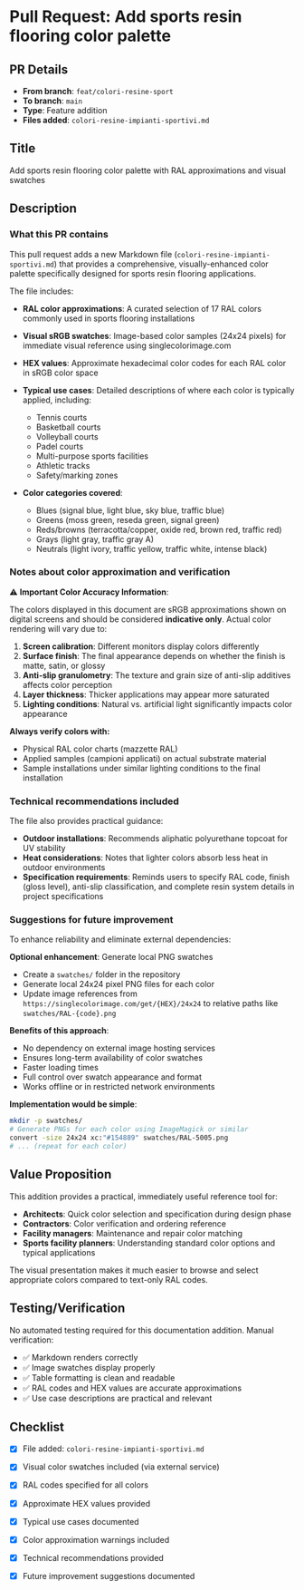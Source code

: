 # Pull Request: Add sports resin flooring color palette

## PR Details
- **From branch**: `feat/colori-resine-sport`
- **To branch**: `main`
- **Type**: Feature addition
- **Files added**: `colori-resine-impianti-sportivi.md`

## Title
Add sports resin flooring color palette with RAL approximations and visual swatches

## Description

### What this PR contains

This pull request adds a new Markdown file (`colori-resine-impianti-sportivi.md`) that provides a comprehensive, visually-enhanced color palette specifically designed for sports resin flooring applications.

The file includes:

- **RAL color approximations**: A curated selection of 17 RAL colors commonly used in sports flooring installations
- **Visual sRGB swatches**: Image-based color samples (24x24 pixels) for immediate visual reference using singlecolorimage.com
- **HEX values**: Approximate hexadecimal color codes for each RAL color in sRGB color space
- **Typical use cases**: Detailed descriptions of where each color is typically applied, including:
  - Tennis courts
  - Basketball courts
  - Volleyball courts
  - Padel courts
  - Multi-purpose sports facilities
  - Athletic tracks
  - Safety/marking zones

- **Color categories covered**:
  - Blues (signal blue, light blue, sky blue, traffic blue)
  - Greens (moss green, reseda green, signal green)
  - Reds/browns (terracotta/copper, oxide red, brown red, traffic red)
  - Grays (light gray, traffic gray A)
  - Neutrals (light ivory, traffic yellow, traffic white, intense black)

### Notes about color approximation and verification

⚠️ **Important Color Accuracy Information**:

The colors displayed in this document are sRGB approximations shown on digital screens and should be considered **indicative only**. Actual color rendering will vary due to:

1. **Screen calibration**: Different monitors display colors differently
2. **Surface finish**: The final appearance depends on whether the finish is matte, satin, or glossy
3. **Anti-slip granulometry**: The texture and grain size of anti-slip additives affects color perception
4. **Layer thickness**: Thicker applications may appear more saturated
5. **Lighting conditions**: Natural vs. artificial light significantly impacts color appearance

**Always verify colors with:**
- Physical RAL color charts (mazzette RAL)
- Applied samples (campioni applicati) on actual substrate material
- Sample installations under similar lighting conditions to the final installation

### Technical recommendations included

The file also provides practical guidance:
- **Outdoor installations**: Recommends aliphatic polyurethane topcoat for UV stability
- **Heat considerations**: Notes that lighter colors absorb less heat in outdoor environments
- **Specification requirements**: Reminds users to specify RAL code, finish (gloss level), anti-slip classification, and complete resin system details in project specifications

### Suggestions for future improvement

To enhance reliability and eliminate external dependencies:

**Optional enhancement**: Generate local PNG swatches
- Create a `swatches/` folder in the repository
- Generate local 24x24 pixel PNG files for each color
- Update image references from `https://singlecolorimage.com/get/{HEX}/24x24` to relative paths like `swatches/RAL-{code}.png`

**Benefits of this approach**:
- No dependency on external image hosting services
- Ensures long-term availability of color swatches
- Faster loading times
- Full control over swatch appearance and format
- Works offline or in restricted network environments

**Implementation would be simple**:
```bash
mkdir -p swatches/
# Generate PNGs for each color using ImageMagick or similar
convert -size 24x24 xc:"#154889" swatches/RAL-5005.png
# ... (repeat for each color)
```

## Value Proposition

This addition provides a practical, immediately useful reference tool for:
- **Architects**: Quick color selection and specification during design phase
- **Contractors**: Color verification and ordering reference
- **Facility managers**: Maintenance and repair color matching
- **Sports facility planners**: Understanding standard color options and typical applications

The visual presentation makes it much easier to browse and select appropriate colors compared to text-only RAL codes.

## Testing/Verification

No automated testing required for this documentation addition. Manual verification:
- ✅ Markdown renders correctly
- ✅ Image swatches display properly
- ✅ Table formatting is clean and readable
- ✅ RAL codes and HEX values are accurate approximations
- ✅ Use case descriptions are practical and relevant

## Checklist

- [x] File added: `colori-resine-impianti-sportivi.md`
- [x] Visual color swatches included (via external service)
- [x] RAL codes specified for all colors
- [x] Approximate HEX values provided
- [x] Typical use cases documented
- [x] Color approximation warnings included
- [x] Technical recommendations provided
- [x] Future improvement suggestions documented

